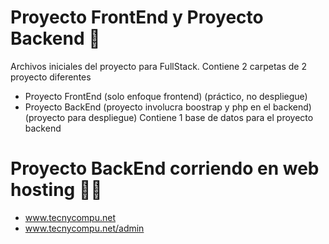 # Proyecto FrontEnd y Proyecto Backend :monocle_face:


Archivos iniciales del proyecto para  FullStack.
Contiene 2 carpetas de 2 proyecto diferentes
- Proyecto FrontEnd (solo enfoque frontend) (práctico, no despliegue)
- Proyecto BackEnd (proyecto involucra boostrap y php en el backend) (proyecto para despliegue)
Contiene 1 base de datos para el proyecto backend

# Proyecto BackEnd corriendo en web hosting :man_technologist:
- www.tecnycompu.net
- www.tecnycompu.net/admin
  
